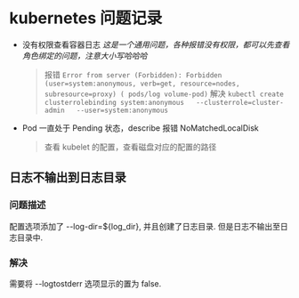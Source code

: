 # kubernetes 问题记录

- 没有权限查看容器日志
  *这是一个通用问题，各种报错没有权限，都可以先查看角色绑定的问题，注意大小写哈哈哈*
  > 报错 `Error from server (Forbidden): Forbidden (user=system:anonymous, verb=get, resource=nodes, subresource=proxy) ( pods/log volume-pod)`
  > 解决 `kubectl create clusterrolebinding system:anonymous   --clusterrole=cluster-admin   --user=system:anonymous`

- Pod 一直处于 Pending 状态，describe 报错 NoMatchedLocalDisk
   > 查看 kubelet 的配置，查看磁盘对应的配置的路径

## 日志不输出到日志目录

### 问题描述

配置选项添加了 --log-dir=${log_dir}, 并且创建了日志目录.
但是日志不输出至日志目录中.

### 解决

需要将 --logtostderr 选项显示的置为 false.
